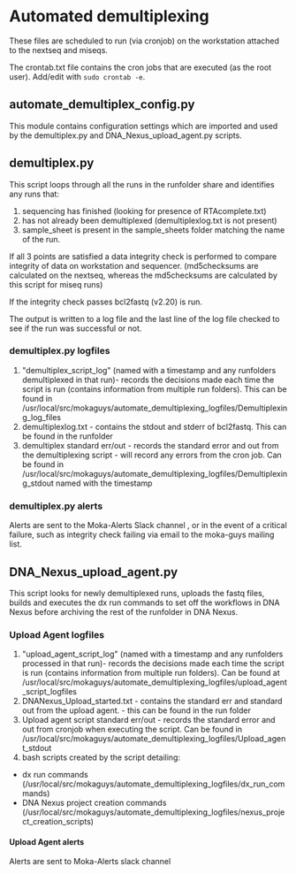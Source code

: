 # Automated demultiplexing

These files are scheduled to run (via cronjob) on the workstation attached to the nextseq and miseqs.

The crontab.txt file contains the cron jobs that are executed (as the root user). Add/edit with `sudo crontab -e`.

## automate_demultiplex_config.py

This module contains configuration settings which are imported and used by the demultiplex.py and DNA_Nexus_upload_agent.py scripts.

## demultiplex.py

This script loops through all the runs in the runfolder share and identifies any runs that:

 1. sequencing has finished (looking for presence of RTAcomplete.txt)
 2. has not already been demultiplexed (demultiplexlog.txt is not present)
 3. sample_sheet is present in the sample_sheets folder matching the name of the run.

If all 3 points are satisfied a data integrity check is performed to compare integrity of data on workstation and sequencer. (md5checksums are calculated on the nextseq, whereas the md5checksums are calculated by this script for miseq runs)

If the integrity check passes bcl2fastq (v2.20) is run.

The output is written to a log file and the last line of the log file checked to see if the run was successful or not.

### demultiplex.py logfiles

1. "demultiplex_script_log" (named with a timestamp and any runfolders demultiplexed in that run)- records the decisions made each time the script is run (contains information from multiple run folders). This can be found in /usr/local/src/mokaguys/automate_demultiplexing_logfiles/Demultiplexing_log_files
2. demultiplexlog.txt - contains the stdout and stderr of bcl2fastq. This can be found in the runfolder
3. demultiplex standard err/out - records the standard error and out from the demultiplexing script - will record any errors from the cron job. Can be found in /usr/local/src/mokaguys/automate_demultiplexing_logfiles/Demultiplexing_stdout named with the timestamp

### demultiplex.py alerts

Alerts are sent to the Moka-Alerts Slack channel , or in the event of a critical failure, such as integrity check failing via email to the moka-guys mailing list.

## DNA_Nexus_upload_agent.py

This script looks for newly demultiplexed runs, uploads the fastq files, builds and executes the dx run commands to set off the workflows in DNA Nexus before archiving the rest of the runfolder in DNA Nexus.

### Upload Agent logfiles

1. "upload_agent_script_log" (named with a timestamp and any runfolders processed in that run)- records the decisions made each time the script is run (contains information from multiple run folders). Can be found at /usr/local/src/mokaguys/automate_demultiplexing_logfiles/upload_agent_script_logfiles
2. DNANexus_Upload_started.txt - contains the standard err and standard out from the upload agent. - this can be found in the run folder
3. Upload agent script standard err/out - records the standard error and out from cronjob when executing the script. Can be found in /usr/local/src/mokaguys/automate_demultiplexing_logfiles/Upload_agent_stdout
4. bash scripts created by the script detailing:

* dx run commands (/usr/local/src/mokaguys/automate_demultiplexing_logfiles/dx_run_commands)
* DNA Nexus project creation commands (/usr/local/src/mokaguys/automate_demultiplexing_logfiles/nexus_project_creation_scripts)

#### Upload Agent alerts

Alerts are sent to Moka-Alerts slack channel
